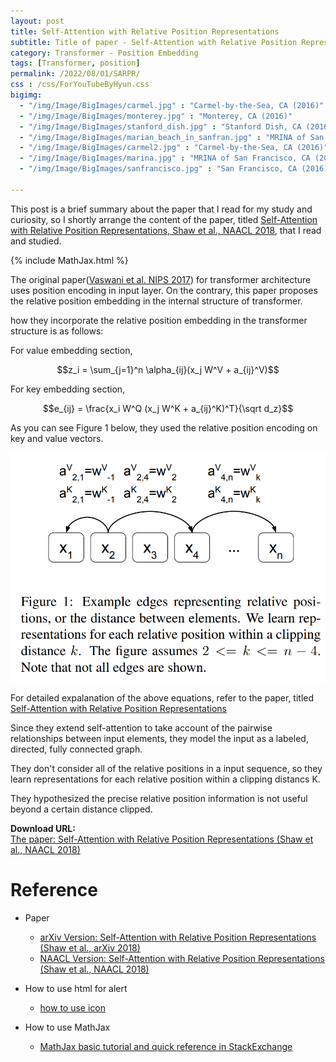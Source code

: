 ```yaml
---
layout: post
title: Self-Attention with Relative Position Representations
subtitle: Title of paper - Self-Attention with Relative Position Representations
category: Transformer - Position Embedding
tags: [Transformer, position]
permalink: /2022/08/01/SARPR/
css : /css/ForYouTubeByHyun.css
bigimg: 
  - "/img/Image/BigImages/carmel.jpg" : "Carmel-by-the-Sea, CA (2016)"
  - "/img/Image/BigImages/monterey.jpg" : "Monterey, CA (2016)"
  - "/img/Image/BigImages/stanford_dish.jpg" : "Stanford Dish, CA (2016)"
  - "/img/Image/BigImages/marian_beach_in_sanfran.jpg" : "MRINA of San Francisco, CA (2016)"
  - "/img/Image/BigImages/carmel2.jpg" : "Carmel-by-the-Sea, CA (2016)"
  - "/img/Image/BigImages/marina.jpg" : "MRINA of San Francisco, CA (2016)"
  - "/img/Image/BigImages/sanfrancisco.jpg" : "San Francisco, CA (2016)"
  
---
```


This post is a brief summary about the paper that I read for my study and curiosity, so I shortly arrange the content of the paper, titled [Self-Attention with Relative Position Representations, Shaw et al., NAACL 2018](https://aclanthology.org/N18-2074/), that I read and studied. 

{% include MathJax.html %}


The original paper([Vaswani et al. NIPS 2017](https://papers.nips.cc/paper/2017/hash/3f5ee243547dee91fbd053c1c4a845aa-Abstract.html)) for transformer architecture uses position encoding in input layer. On the contrary, this paper proposes the relative position embedding in the internal structure of transformer. 


how they incorporate the relative position embedding in the transformer structure is as follows:

For value embedding section,


$$z_i = \sum_{j=1}^n \alpha_{ij}(x_j W^V + a_{ij}^V)$$


For key embedding section, 

$$e_{ij} = \frac{x_i W^Q (x_j W^K + a_{ij}^K)^T}{\sqrt d_z}$$


As you can see Figure 1 below, they used the relative position encoding on key and value vectors.

![Shaw et al. NAACL 2018](/img/Image/NaturalLanguageProcessing/Papers/Position_Embedding/2022-08-01-SARPR/SARPR_Figure.png)


For detailed expalanation of the above equations, refer to the paper, titled [Self-Attention with Relative Position Representations](https://aclanthology.org/N18-2074/) 

Since they extend self-attention to take account of the pairwise relationships between input elements, they model the input as a labeled, directed, fully connected graph. 

They don't consider all of the relative positions in a input sequence, so they learn representations for each relative position within a clipping distancs K.

They hypothesized the precise relative position information is not useful beyond a certain distance clipped. 

     
<div class="alert alert-success" role="alert"><i class="fa fa-paperclip fa-lg"></i> <b>Download URL: </b><br>
  <a href="https://aclanthology.org/N18-2074/">The paper: Self-Attention with Relative Position Representations (Shaw et al., NAACL 2018)</a>
</div>

# Reference 

- Paper 
  - [arXiv Version: Self-Attention with Relative Position Representations (Shaw et al., arXiv 2018)](https://arxiv.org/abs/1803.02155)
  - [NAACL Version: Self-Attention with Relative Position Representations (Shaw et al., NAACL 2018)](https://aclanthology.org/N18-2074/)
  
- How to use html for alert
  - [how to use icon](http://idratherbewriting.com/documentation-theme-jekyll/mydoc_icons.html)
 
- How to use MathJax 
  - [MathJax basic tutorial and quick reference in StackExchange](https://math.meta.stackexchange.com/questions/5020/mathjax-basic-tutorial-and-quick-reference)
